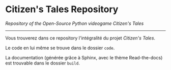 Citizen's Tales Repository
==========================

*Repository of the Open-Source Python videogame Citizen's Tales*

-------------------------------

Vous trouverez dans ce repository l'intégralité du projet *Citizen's Tales*.

Le code en lui même se trouve dans le dossier ``code``.

La documentation (générée grâce à Sphinx, avec le thème Read-the-docs) est trouvable dans le dossier ``build``.

